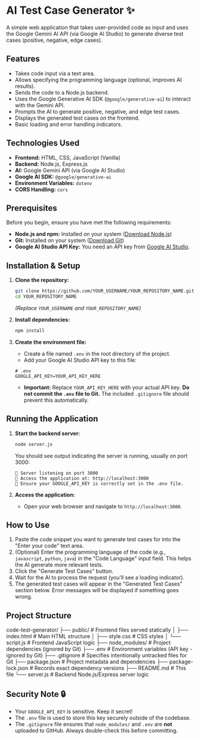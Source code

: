 # AI Test Case Generator ✨

A simple web application that takes user-provided code as input and uses the Google Gemini AI API (via Google AI Studio) to generate diverse test cases (positive, negative, edge cases).


## Features

*   Takes code input via a text area.
*   Allows specifying the programming language (optional, improves AI results).
*   Sends the code to a Node.js backend.
*   Uses the Google Generative AI SDK (`@google/generative-ai`) to interact with the Gemini API.
*   Prompts the AI to generate positive, negative, and edge test cases.
*   Displays the generated test cases on the frontend.
*   Basic loading and error handling indicators.

## Technologies Used

*   **Frontend:** HTML, CSS, JavaScript (Vanilla)
*   **Backend:** Node.js, Express.js
*   **AI:** Google Gemini API (via Google AI Studio)
*   **Google AI SDK:** `@google/generative-ai`
*   **Environment Variables:** `dotenv`
*   **CORS Handling:** `cors`

## Prerequisites

Before you begin, ensure you have met the following requirements:

*   **Node.js and npm:** Installed on your system ([Download Node.js](https://nodejs.org/))
*   **Git:** Installed on your system ([Download Git](https://git-scm.com/))
*   **Google AI Studio API Key:** You need an API key from [Google AI Studio](https://aistudio.google.com/).

## Installation & Setup

1.  **Clone the repository:**
    ```bash
    git clone https://github.com/YOUR_USERNAME/YOUR_REPOSITORY_NAME.git
    cd YOUR_REPOSITORY_NAME
    ```
    *(Replace `YOUR_USERNAME` and `YOUR_REPOSITORY_NAME`)*

2.  **Install dependencies:**
    ```bash
    npm install
    ```

3.  **Create the environment file:**
    *   Create a file named `.env` in the root directory of the project.
    *   Add your Google AI Studio API key to this file:
      ```dotenv
      # .env
      GOOGLE_API_KEY=YOUR_API_KEY_HERE
      ```
    *   **Important:** Replace `YOUR_API_KEY_HERE` with your actual API key. **Do not commit the `.env` file to Git.** The included `.gitignore` file should prevent this automatically.

## Running the Application

1.  **Start the backend server:**
    ```bash
    node server.js
    ```
    You should see output indicating the server is running, usually on port 3000:
    ```
    🚀 Server listening on port 3000
    🔗 Access the application at: http://localhost:3000
    🔑 Ensure your GOOGLE_API_KEY is correctly set in the .env file.
    ```

2.  **Access the application:**
    *   Open your web browser and navigate to `http://localhost:3000`.

## How to Use

1.  Paste the code snippet you want to generate test cases for into the "Enter your code" text area.
2.  (Optional) Enter the programming language of the code (e.g., `javascript`, `python`, `java`) in the "Code Language" input field. This helps the AI generate more relevant tests.
3.  Click the "Generate Test Cases" button.
4.  Wait for the AI to process the request (you'll see a loading indicator).
5.  The generated test cases will appear in the "Generated Test Cases" section below. Error messages will be displayed if something goes wrong.

## Project Structure

code-test-generator/
├── public/ # Frontend files served statically
│ ├── index.html # Main HTML structure
│ ├── style.css # CSS styles
│ └── script.js # Frontend JavaScript logic
├── node_modules/ # Project dependencies (ignored by Git)
├── .env # Environment variables (API key - ignored by Git)
├── .gitignore # Specifies intentionally untracked files for Git
├── package.json # Project metadata and dependencies
├── package-lock.json # Records exact dependency versions
├── README.md # This file
└── server.js # Backend Node.js/Express server logic


## Security Note 🔒

*   Your `GOOGLE_API_KEY` is sensitive. Keep it secret!
*   The `.env` file is used to store this key securely outside of the codebase.
*   The `.gitignore` file ensures that `node_modules/` and `.env` are **not** uploaded to GitHub. Always double-check this before committing.